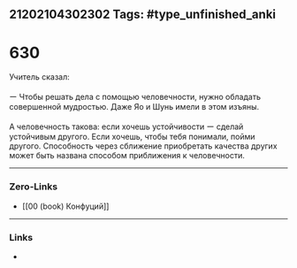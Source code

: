 21202104302302
Tags: #type_unfinished_anki
---
# 630

Учитель сказал:<br><br>ー Чтобы решать дела с помощью человечности, нужно обладать совершенной мудростью. Даже Яо и Шунь имели в этом изъяны.<br><br>А человечность такова: если хочешь устойчивости ー сделай устойчивым другого. Если хочешь, чтобы тебя понимали, пойми другого. Способность через сближение приобретать качества других может быть названа способом приближения к человечности. 

---
### Zero-Links
- [[00 (book) Конфуций]]
---
### Links
-